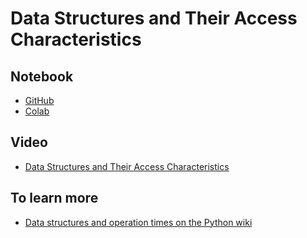 # Data Structures and Their Access Characteristics

## Notebook

* [GitHub](https://github.com/abstractions-in-python/abstractions-in-python.github.io/blob/master/notebooks/Data_Structures_and_Their_Access_Characteristics_chapter.ipynb)
* [Colab](https://drive.google.com/file/d/1oQdh_gfGfL6AqdRCgA7M9PLqUByGkS9t/view?usp=sharing)

## Video

* [Data Structures and Their Access Characteristics](https://drive.google.com/file/d/1aE_dZ1Np7dwsohUuoBM8puITeBPFx01q/view?usp=drive_link)

## To learn more

* [Data structures and operation times on the Python wiki](https://wiki.python.org/moin/TimeComplexity)


